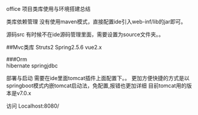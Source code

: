 office 项目类库使用与环境搭建总结

类库依赖管理
没有使用maven模式，直接配置ide引入web-inf/lib的jar即可。

源码src
有时候不在ide源码管理里面，需要设置为source文件夹。。

##Mvc类库
Struts2
Spring2.5.6   vue2.x

###Orm   
hibernate  springjdbc

部署与启动
需要在ide里面tomcat插件上面配置下。。
更加方便快捷的方式是以springboot模式内嵌tomcat启动法，免配置,报错也更加详细
目前tomcat用的版本是v7.0.x


访问
Localhost:8080/




